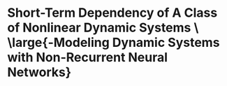 # Short-Term Dependency of A Class of Nonlinear Dynamic Systems \\ \large{-Modeling Dynamic Systems with Non-Recurrent Neural Networks}

